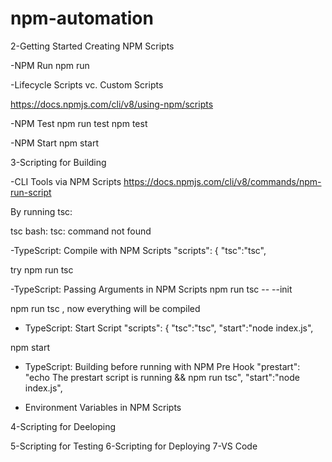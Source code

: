 # npm-automation


2-Getting Started Creating NPM Scripts

-NPM Run
npm run

-Lifecycle Scripts vc. Custom Scripts

https://docs.npmjs.com/cli/v8/using-npm/scripts

-NPM Test
npm run test
npm test

-NPM Start
npm start

3-Scripting for Building

-CLI Tools via NPM Scripts
https://docs.npmjs.com/cli/v8/commands/npm-run-script

By running tsc:

tsc
bash: tsc: command not found

-TypeScript: Compile with NPM Scripts
"scripts": {
    "tsc":"tsc",

try 
npm run tsc

-TypeScript: Passing Arguments in  NPM Scripts
npm run tsc -- --init

npm run tsc , now everything will be compiled

- TypeScript: Start Script
  "scripts": {
    "tsc":"tsc",
    "start":"node index.js",

npm start

- TypeScript: Building before running with NPM Pre Hook
"prestart": "echo The prestart script is running && npm run tsc",
"start":"node index.js",

- Environment Variables in NPM Scripts








4-Scripting for Deeloping


5-Scripting for Testing
6-Scripting for Deploying
7-VS Code